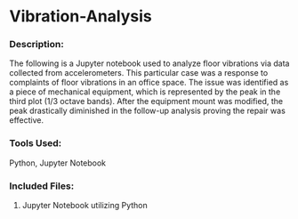 # Vibration-Analysis

### Description:
The following is a Jupyter notebook used to analyze floor vibrations via data collected from accelerometers. This particular case was a response to complaints of floor vibrations in an office space. The issue was identified as a piece of mechanical equipment, which is represented by the peak in the third plot (1/3 octave bands). After the equipment mount was modified, the peak drastically diminished in the follow-up analysis proving the repair was effective.

### Tools Used:
Python, Jupyter Notebook

### Included Files:
1. Jupyter Notebook utilizing Python
